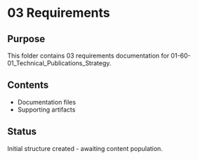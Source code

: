 # 03 Requirements

## Purpose
This folder contains 03 requirements documentation for 01-60-01_Technical_Publications_Strategy.

## Contents
- Documentation files
- Supporting artifacts

## Status
Initial structure created - awaiting content population.

